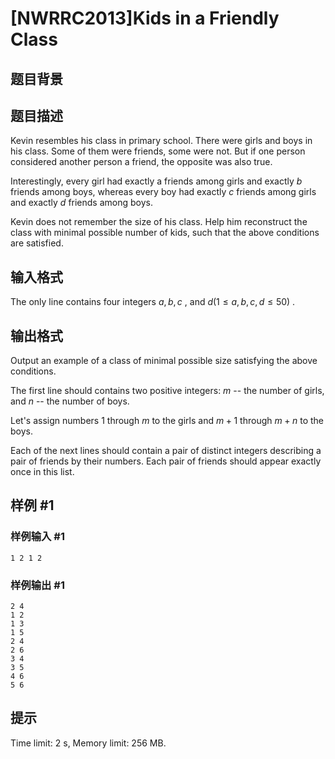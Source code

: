 # [NWRRC2013]Kids in a Friendly Class

## 题目背景



## 题目描述

Kevin resembles his class in primary school. There were girls and boys in his class. Some of them were friends, some were not. But if one person considered another person a friend, the opposite was also true.

Interestingly, every girl had exactly a friends among girls and exactly $b$ friends among boys, whereas every boy had exactly $c$ friends among girls and exactly $d$ friends among boys.

Kevin does not remember the size of his class. Help him reconstruct the class with minimal possible number of kids, such that the above conditions are satisfied.

## 输入格式

The only line contains four integers $a , b , c$ , and $d (1 \le a , b , c , d \le 50)$ .


## 输出格式


Output an example of a class of minimal possible size satisfying the above conditions.

The first line should contains two positive integers: $m$ -- the number of girls, and $n$ -- the number of boys.

Let's assign numbers $1$ through $m$ to the girls and $m + 1$ through $m + n$ to the boys.

Each of the next lines should contain a pair of distinct integers describing a pair of friends by their numbers. Each pair of friends should appear exactly once in this list. 

## 样例 #1

### 样例输入 #1
```
1 2 1 2
```

### 样例输出 #1

```
2 4
1 2
1 3
1 5
2 4
2 6
3 4
3 5
4 6
5 6
```

## 提示

Time limit: 2 s, Memory limit: 256 MB. 



